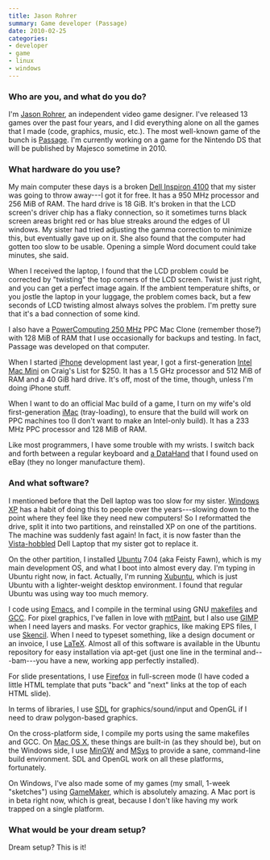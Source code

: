 ```yaml
---
title: Jason Rohrer
summary: Game developer (Passage)
date: 2010-02-25
categories:
- developer
- game
- linux
- windows
---
```


### Who are you, and what do you do?

I'm [Jason Rohrer](http://hcsoftware.sf.net/jason-rohrer "Jason's site."), an independent video game designer. I've released 13 games over the past four years, and I did everything alone on all the games that I made (code, graphics, music, etc.). The most well-known game of the bunch is [Passage][]. I'm currently working on a game for the Nintendo DS that will be published by Majesco sometime in 2010.

### What hardware do you use?

My main computer these days is a broken [Dell Inspiron 4100][inspiron-4100] that my sister was going to throw away---I got it for free. It has a 950 MHz processor and 256 MiB of RAM. The hard drive is 18 GiB. It's broken in that the LCD screen's driver chip has a flaky connection, so it sometimes turns black screen areas bright red or has blue streaks around the edges of UI windows. My sister had tried adjusting the gamma correction to minimize this, but eventually gave up on it. She also found that the computer had gotten too slow to be usable. Opening a simple Word document could take minutes, she said. 

When I received the laptop, I found that the LCD problem could be corrected by "twisting" the top corners of the LCD screen. Twist it just right, and you can get a perfect image again. If the ambient temperature shifts, or you jostle the laptop in your luggage, the problem comes back, but a few seconds of LCD twisting almost always solves the problem. I'm pretty sure that it's a bad connection of some kind.

I also have a [PowerComputing 250 MHz][powertower-pro-250] PPC Mac Clone (remember those?) with 128 MiB of RAM that I use occasionally for backups and testing. In fact, Passage was developed on that computer.

When I started [iPhone][] development last year, I got a first-generation [Intel Mac Mini][mac-mini] on Craig's List for $250. It has a 1.5 GHz processor and 512 MiB of RAM and a 40 GiB hard drive. It's off, most of the time, though, unless I'm doing iPhone stuff.

When I want to do an official Mac build of a game, I turn on my wife's old first-generation [iMac][] (tray-loading), to ensure that the build will work on PPC machines too (I don't want to make an Intel-only build). It has a 233 MHz PPC processor and 128 MiB of RAM.

Like most programmers, I have some trouble with my wrists. I switch back and forth between a regular keyboard and [a DataHand][the-professional-ii] that I found used on eBay (they no longer manufacture them).

### And what software?

I mentioned before that the Dell laptop was too slow for my sister. [Windows XP][windows-xp] has a habit of doing this to people over the years---slowing down to the point where they feel like they need new computers! So I reformatted the drive, split it into two partitions, and reinstalled XP on one of the partitions. The machine was suddenly fast again! In fact, it is now faster than the [Vista-hobbled][windows-vista] Dell Laptop that my sister got to replace it.

On the other partition, I installed [Ubuntu][] 7.04 (aka Feisty Fawn), which is my main development OS, and what I boot into almost every day. I'm typing in Ubuntu right now, in fact. Actually, I'm running [Xubuntu][], which is just Ubuntu with a lighter-weight desktop environment. I found that regular Ubuntu was using way too much memory.

I code using [Emacs][], and I compile in the terminal using GNU [makefiles][make] and [GCC][]. For pixel graphics, I've fallen in love with [mtPaint][], but I also use [GIMP][] when I need layers and masks. For vector graphics, like making EPS files, I use [Skencil][]. When I need to typeset something, like a design document or an invoice, I use [LaTeX][]. Almost all of this software is available in the Ubuntu repository for easy installation via apt-get (just one line in the terminal and---bam---you have a new, working app perfectly installed).

For slide presentations, I use [Firefox][] in full-screen mode (I have coded a little HTML template that puts "back" and "next" links at the top of each HTML slide).

In terms of libraries, I use [SDL][] for graphics/sound/input and OpenGL if I need to draw polygon-based graphics.

On the cross-platform side, I compile my ports using the same makefiles and GCC. On [Mac OS X][macos], these things are built-in (as they should be), but on the Windows side, I use [MinGW][] and [MSys][]  to provide a sane, command-line build environment. SDL and OpenGL work on all these platforms, fortunately.

On Windows, I've also made some of my games (my small, 1-week "sketches") using [GameMaker][], which is absolutely amazing. A Mac port is in beta right now, which is great, because I don't like having my work trapped on a single platform.

### What would be your dream setup?

Dream setup? This is it!

[emacs]: http://www.gnu.org/software/emacs/ "A free open-source text editor."
[firefox]: https://www.mozilla.org/en-US/firefox/new/ "A cross-platform open-source web browser."
[gamemaker]: https://gamemaker.io:443/gamemaker "A cross-platform game creation tool."
[gcc]: http://gcc.gnu.org/ "Code compiler frontends."
[gimp]: https://www.gimp.org/ "An open-source image editor."
[imac]: https://www.apple.com/imac-24/ "An all-in-one computer."
[inspiron-4100]: http://web.archive.org/web/20210921094200/https://www.zdnet.com/product/dell-inspiron-4100/ "An old PC laptop."
[iphone]: https://en.wikipedia.org/wiki/IPhone_(1st_generation) "A smartphone."
[latex]: https://www.latex-project.org/ "Typesetting software."
[mac-mini]: https://www.apple.com/mac-mini/ "A small desktop computer."
[macos]: https://en.wikipedia.org/wiki/MacOS "An operating system for Mac hardware."
[make]: http://www.gnu.org/software/make/manual/make.html "Software to prepare code for compilation."
[mingw]: http://web.archive.org/web/20221229043715/http://www.mingw.org/wiki/MinGW "A compiler system for Windows based on GCC."
[msys]: http://web.archive.org/web/20230522171508/http://www.mingw.org/wiki/msys "A Bash shell for Windows."
[mtpaint]: https://mtpaint.sourceforge.net/ "A painting program for *nix and Windows."
[passage]: https://hcsoftware.sourceforge.net/passage/ "A cross-platform game of discovery."
[powertower-pro-250]: http://web.archive.org/web/20230706194108/https://everymac.com/systems/powercc/powertower_pro/powertower_pro250.html "A PowerPC-based Mac clone."
[sdl]: http://www.libsdl.org/ "A cross-platform multimedia/gaming library."
[skencil]: http://www.skencil.org/ "A freeware vector drawing application for *nix."
[the-professional-ii]: http://www.atpm.com/7.05/datahand.shtml "An oldish USB-based input device."
[ubuntu]: https://ubuntu.com/ "A Unix distribution."
[windows-vista]: https://en.wikipedia.org/wiki/Windows_Vista "A desktop operating system."
[windows-xp]: https://en.wikipedia.org/wiki/Windows_XP "An operating system for x86 computers."
[xubuntu]: https://xubuntu.org/ "A lightweight version of the Ubuntu distribution."
